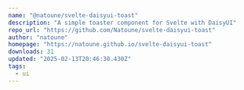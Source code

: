 ```yaml
---
name: "@natoune/svelte-daisyui-toast"
description: "A simple toaster component for Svelte with DaisyUI"
repo_url: "https://github.com/Natoune/svelte-daisyui-toast"
author: "natoune"
homepage: "https://natoune.github.io/svelte-daisyui-toast"
downloads: 31
updated: "2025-02-13T20:46:30.430Z"
tags: 
  - ui
---
```

